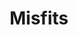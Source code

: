 ---
ee_id_thing: '4256'
site: '1'
type: '2'
inv_num: 2015-006
add_credit:
url: 2015-006-misfits
title: Misfits
year: '2015'
display_year: '2015'
medium: Foam pool noodles, garter belt, ear warmer, leggings,  socks, RCA 5CD changer
  stereo, Avenged Sevenfold "Hail to the King" Compact Disc
dims: 140 cm x variable width x variable depth
pitch:
ps:
live_url:
youtube:
https://github.com/coryarcangel/alu:
imgs: misfits-2015-006-detail-database-JH.jpg,misfits-2015-006-full-database-JH.jpg
subheading:
download:
commission:
related:
layout: things-i-made
---